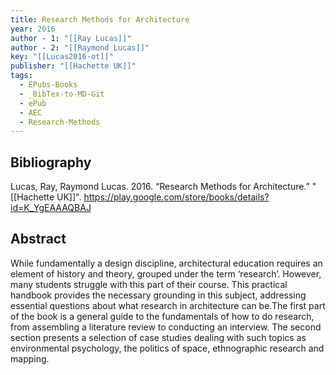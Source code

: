 ```yaml
---
title: Research Methods for Architecture
year: 2016
author - 1: "[[Ray Lucas]]"
author - 2: "[[Raymond Lucas]]"
key: "[[Lucas2016-ot]]"
publisher: "[[Hachette UK]]"
tags:
  - EPubs-Books
  - _BibTex-to-MD-Git
  - ePub
  - AEC
  - Research-Methods
---
```


## Bibliography
Lucas, Ray, Raymond Lucas. 2016. “Research Methods for Architecture.” "[[Hachette UK]]". https://play.google.com/store/books/details?id=K_YgEAAAQBAJ

## Abstract
While fundamentally a design discipline, architectural education requires an element of history and theory, grouped under the term ‘research’. However, many students struggle with this part of their course. This practical handbook provides the necessary grounding in this subject, addressing essential questions about what research in architecture can be.The first part of the book is a general guide to the fundamentals of how to do research, from assembling a literature review to conducting an interview. The second section presents a selection of case studies dealing with such topics as environmental psychology, the politics of space, ethnographic research and mapping.